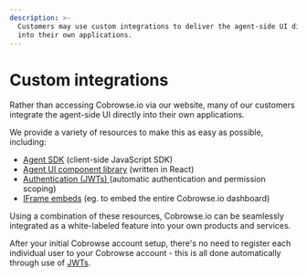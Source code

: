```yaml
---
description: >-
  Customers may use custom integrations to deliver the agent-side UI directly
  into their own applications.
---
```


# Custom integrations

Rather than accessing Cobrowse.io via our website, many of our customers integrate the agent-side UI directly into their own applications.&#x20;

We provide a variety of resources to make this as easy as possible, including:

* [Agent SDK](agent-sdk/) (client-side JavaScript SDK)
* [Agent UI component library](agent-sdk/) (written in React)
* [Authentication (JWTs) ](json-web-tokens-jwts/) (automatic authentication and permission scoping)
* [IFrame embeds](custom-iframe-embeds.md) (eg. to embed the entire Cobrowse.io dashboard)

Using a combination of these resources, Cobrowse.io can be seamlessly integrated as a white-labeled feature into your own products and services.&#x20;

After your initial Cobrowse account setup, there's no need to register each individual user to your Cobrowse account - this is all done automatically through use of [JWTs](json-web-tokens-jwts/).







